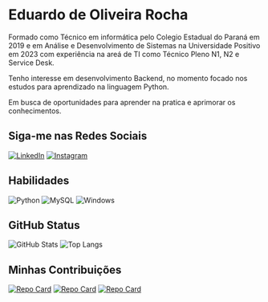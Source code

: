 # Eduardo de Oliveira Rocha

Formado como Técnico em informática pelo Colegio Estadual do Paraná em 2019 e em Análise e Desenvolvimento de Sistemas na Universidade Positivo em 2023 com experiência na areá de TI como Técnico Pleno N1, N2 e Service Desk.

Tenho interesse em desenvolvimento Backend, no momento focado nos estudos para aprendizado na linguagem Python.

Em busca de oportunidades para aprender na pratica e aprimorar os conhecimentos.

## Siga-me nas Redes Sociais
[![LinkedIn](https://img.shields.io/badge/LinkedIn-0077B5?style=for-the-badge&logo=linkedin&logoColor=white)](https://www.linkedin.com/in/eduardodeoliveirarocha/)
[![Instagram](https://img.shields.io/badge/-Instagram-%23E4405F?style=for-the-badge&logo=instagram&logoColor=white)](https://www.instagram.com/eduardo_orocha/)

## Habilidades

![Python](https://img.shields.io/badge/python-3670A0?style=for-the-badge&logo=python&logoColor=ffdd54)
![MySQL](https://img.shields.io/badge/MySQL-00000F?style=for-the-badge&logo=mysql&logoColor=white)
![Windows](https://img.shields.io/badge/Windows-000?style=for-the-badge&logo=windows&logoColor=2CA5E0)

## GitHub Status 

![GitHub Stats](https://github-readme-stats.vercel.app/api?username=EduRocha05&theme=transparent&bg_color=000&border_color=30A3DC&show_icons=true&icon_color=30A3DC&title_color=E94D5F&text_color=FFF&hide_title=true&hide=stars)
![Top Langs](https://github-readme-stats-git-masterrstaa-rickstaa.vercel.app/api/top-langs/?username=EduRocha05&bg_color=000&border_color=30A3DC&title_color=E94D5F&text_color=FFF)

## Minhas Contribuições
[![Repo Card](https://github-readme-stats.vercel.app/api/pin/?username=EduRocha05&repo=desafio-banco-dio&bg_color=000&border_color=30A3DC&show_icons=true&icon_color=30A3DC&title_color=E94D5F&text_color=FFF)](https://github.com/EduRocha05/desafio-banco-dio)
[![Repo Card](https://github-readme-stats.vercel.app/api/pin/?username=EduRocha05&repo=curso-python-udemy&bg_color=000&border_color=30A3DC&show_icons=true&icon_color=30A3DC&title_color=E94D5F&text_color=FFF)](https://github.com/EduRocha05/curso-python-udemy)
[![Repo Card](https://github-readme-stats.vercel.app/api/pin/?username=EduRocha05&repo=chess-system-java&bg_color=000&border_color=30A3DC&show_icons=true&icon_color=30A3DC&title_color=E94D5F&text_color=FFF)](https://github.com/EduRocha05/chess-system-java)